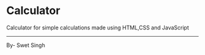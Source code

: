 # Calculator
Calculator for simple calculations made using HTML,CSS and JavaScript

<hr>
By-
Swet Singh

